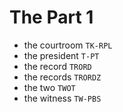 # The Part 1

* the courtroom `TK-RPL`
* the president `T-PT`
* the record `TRORD`
* the records `TRORDZ`
* the two `TWOT`
* the witness `TW-PBS`
